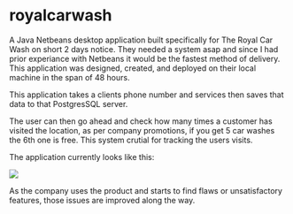 # royalcarwash

A Java Netbeans desktop application built specifically for The Royal Car Wash on short 2 days notice. They needed a system asap and since I had prior experiance with Netbeans it would be the fastest method of delivery. This application was designed, created, and deployed on their local machine in the span of 48 hours.

This application takes a clients phone number and services then saves that data to that PostgresSQL server.

The user can then go ahead and check how many times a customer has visited the location, as per company promotions, if you get 5 car washes the 6th one is free. This system crutial for tracking the users visits. 

The application currently looks like this:

![](https://i.imgur.com/SBphl8q.png)

As the company uses the product and starts to find flaws or unsatisfactory features, those issues are improved along the way.
